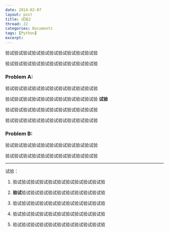```yaml
---
date: 2014-02-07
layout: post
title: 试验2
thread: 22
categories: Documents
tags: [Python]
excerpt: 
---
```


验试验试验试验试验试验试验试验试验试验试验

验试验试验试验试验试验试验试验试验试验试验
### Problem A: 

验试验试验试验试验试验试验试验试验试验试验

验试验试验试验试验试验试验试验试验试验试验
**试验**

验试验试验试验试验试验试验试验试验试验试验

验试验试验试验试验试验试验试验试验试验试验

### Problem B:
验试验试验试验试验试验试验试验试验试验试验

验试验试验试验试验试验试验试验试验试验试验

----

试验：

1. 验试验试验试验试验试验试验试验试验试验试验

2. **验试**验试验试验试验试验试验试验试验试验试验

3. 验试验试验试验试验试验试验试验试验试验试验

4. 验试验试验试验试验试验试验试验试验试验试验

5. 验试验试验试验试验试验试验试验试验试验试验
